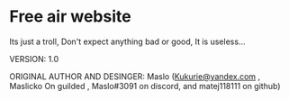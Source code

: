 # Free air website
Its just a troll, Don't expect anything bad or good, It is useless...

VERSION: 1.0

ORIGINAL AUTHOR AND DESINGER: Maslo (Kukurie@yandex.com , Maslicko On guilded , Maslo#3091 on discord, and matej118111 on github)

